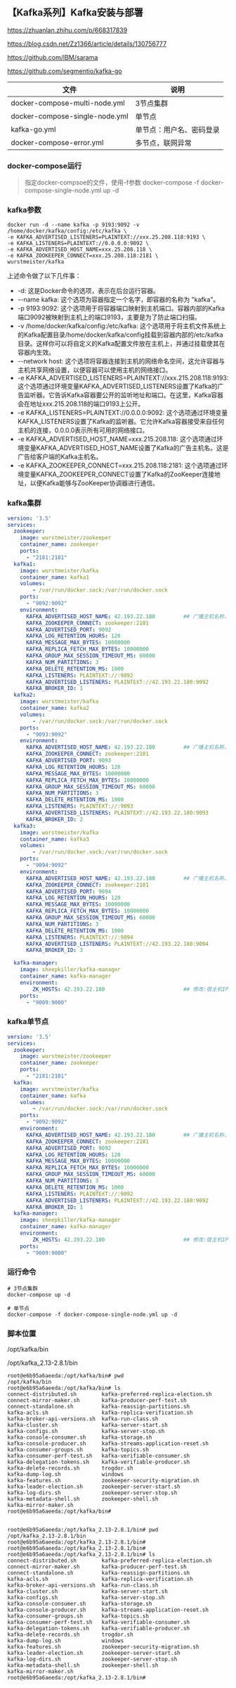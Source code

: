 ## 【Kafka系列】Kafka安装与部署

https://zhuanlan.zhihu.com/p/668317839

https://blog.csdn.net/Zz1366/article/details/130756777

https://github.com/IBM/sarama

https://github.com/segmentio/kafka-go



| 文件                           | 说明                     |
| ------------------------------ | ------------------------ |
| docker-compose-multi-node.yml  | 3节点集群                |
| docker-compose-single-node.yml | 单节点                   |
| kafka-go.yml                   | 单节点：用户名、密码登录 |
| docker-compose-error.yml       | 多节点，联网异常         |


### docker-compose运行
> 指定docker-compsoe的文件，使用-f参数
docker-compose -f docker-compose-single-node.yml up -d

### kafka参数

```shell
docker run -d --name kafka -p 9193:9092 -v /home/docker/kafka/config:/etc/kafka \
-e KAFKA_ADVERTISED_LISTENERS=PLAINTEXT://xxx.25.208.118:9193 \
-e KAFKA_LISTENERS=PLAINTEXT://0.0.0.0:9092 \
-e KAFKA_ADVERTISED_HOST_NAME=xxx.25.208.118 \
-e KAFKA_ZOOKEEPER_CONNECT=xxx.25.208.118:2181 \
wurstmeister/kafka
```

上述命令做了以下几件事：

- -d: 这是Docker命令的选项，表示在后台运行容器。
- --name kafka: 这个选项为容器指定一个名字，即容器的名称为 "kafka"。
- -p 9193:9092: 这个选项用于将容器端口映射到主机端口。容器内部的Kafka端口9092被映射到主机上的端口9193，主要是为了防止端口扫描。
- -v /home/docker/kafka/config:/etc/kafka: 这个选项用于将主机文件系统上的Kafka配置目录/home/docker/kafka/config挂载到容器内部的/etc/kafka目录。这样你可以将自定义的Kafka配置文件放在主机上，并通过挂载使其在容器内生效。
- --network host: 这个选项将容器连接到主机的网络命名空间，这允许容器与主机共享网络设置，以便容器可以使用主机的网络接口。
- -e KAFKA_ADVERTISED_LISTENERS=PLAINTEXT://xxx.215.208.118:9193: 这个选项通过环境变量KAFKA_ADVERTISED_LISTENERS设置了Kafka的广告监听器。它告诉Kafka容器要公开的监听地址和端口。在这里，Kafka容器会在地址xxx.215.208.118的端口9193上公开。
- -e KAFKA_LISTENERS=PLAINTEXT://0.0.0.0:9092: 这个选项通过环境变量KAFKA_LISTENERS设置了Kafka的监听器。它允许Kafka容器接受来自任何主机的连接，0.0.0.0表示所有可用的网络接口。
- -e KAFKA_ADVERTISED_HOST_NAME=xxx.215.208.118: 这个选项通过环境变量KAFKA_ADVERTISED_HOST_NAME设置了Kafka的广告主机名。这是广告给客户端的Kafka主机名。
- -e KAFKA_ZOOKEEPER_CONNECT=xxx.215.208.118:2181: 这个选项通过环境变量KAFKA_ZOOKEEPER_CONNECT设置了Kafka的ZooKeeper连接地址，以便Kafka能够与ZooKeeper协调器进行通信。



### kafka集群

```yaml
version: '3.5'
services:
  zookeeper:
    image: wurstmeister/zookeeper
    container_name: zookeeper
    ports:
      - "2181:2181"
  kafka1:
    image: wurstmeister/kafka
    container_name: kafka1
    volumes:
        - /var/run/docker.sock:/var/run/docker.sock
    ports:
      - "9092:9092"
    environment:
      KAFKA_ADVERTISED_HOST_NAME: 42.193.22.180         ## 广播主机名称，一般用IP指定
      KAFKA_ZOOKEEPER_CONNECT: zookeeper:2181
      KAFKA_ADVERTISED_PORT: 9092
      KAFKA_LOG_RETENTION_HOURS: 120
      KAFKA_MESSAGE_MAX_BYTES: 10000000
      KAFKA_REPLICA_FETCH_MAX_BYTES: 10000000
      KAFKA_GROUP_MAX_SESSION_TIMEOUT_MS: 60000
      KAFKA_NUM_PARTITIONS: 3
      KAFKA_DELETE_RETENTION_MS: 1000
      KAFKA_LISTENERS: PLAINTEXT://:9092
      KAFKA_ADVERTISED_LISTENERS: PLAINTEXT://42.193.22.180:9092
      KAFKA_BROKER_ID: 1
  kafka2:
    image: wurstmeister/kafka
    container_name: kafka2
    volumes:
        - /var/run/docker.sock:/var/run/docker.sock
    ports:
      - "9093:9092"
    environment:
      KAFKA_ADVERTISED_HOST_NAME: 42.193.22.180         ## 广播主机名称，一般用IP指定
      KAFKA_ZOOKEEPER_CONNECT: zookeeper:2181
      KAFKA_ADVERTISED_PORT: 9093
      KAFKA_LOG_RETENTION_HOURS: 120
      KAFKA_MESSAGE_MAX_BYTES: 10000000
      KAFKA_REPLICA_FETCH_MAX_BYTES: 10000000
      KAFKA_GROUP_MAX_SESSION_TIMEOUT_MS: 60000
      KAFKA_NUM_PARTITIONS: 3
      KAFKA_DELETE_RETENTION_MS: 1000
      KAFKA_LISTENERS: PLAINTEXT://:9093
      KAFKA_ADVERTISED_LISTENERS: PLAINTEXT://42.193.22.180:9093
      KAFKA_BROKER_ID: 2
  kafka3:
    image: wurstmeister/kafka
    container_name: kafka3
    volumes:
        - /var/run/docker.sock:/var/run/docker.sock
    ports:
      - "9094:9092"
    environment:
      KAFKA_ADVERTISED_HOST_NAME: 42.193.22.180         ## 广播主机名称，一般用IP指定
      KAFKA_ZOOKEEPER_CONNECT: zookeeper:2181
      KAFKA_ADVERTISED_PORT: 9094
      KAFKA_LOG_RETENTION_HOURS: 120
      KAFKA_MESSAGE_MAX_BYTES: 10000000
      KAFKA_REPLICA_FETCH_MAX_BYTES: 10000000
      KAFKA_GROUP_MAX_SESSION_TIMEOUT_MS: 60000
      KAFKA_NUM_PARTITIONS: 3
      KAFKA_DELETE_RETENTION_MS: 1000
      KAFKA_LISTENERS: PLAINTEXT://:9094
      KAFKA_ADVERTISED_LISTENERS: PLAINTEXT://42.193.22.180:9094
      KAFKA_BROKER_ID: 3

  kafka-manager:
    image: sheepkiller/kafka-manager
    container_name: kafka-manager
    environment:
        ZK_HOSTS: 42.193.22.180                         ## 修改:宿主机IP
    ports:
      - "9009:9000"
```



### kafka单节点

```yaml
version: '3.5'
services:
  zookeeper:
    image: wurstmeister/zookeeper
    container_name: zookeeper
    ports:
      - "2181:2181"
  kafka:
    image: wurstmeister/kafka
    container_name: kafka
    volumes:
        - /var/run/docker.sock:/var/run/docker.sock
    ports:
      - "9092:9092"
    environment:
      KAFKA_ADVERTISED_HOST_NAME: 42.193.22.180         ## 广播主机名称，一般用IP指定
      KAFKA_ZOOKEEPER_CONNECT: zookeeper:2181
      KAFKA_ADVERTISED_PORT: 9092
      KAFKA_LOG_RETENTION_HOURS: 120
      KAFKA_MESSAGE_MAX_BYTES: 10000000
      KAFKA_REPLICA_FETCH_MAX_BYTES: 10000000
      KAFKA_GROUP_MAX_SESSION_TIMEOUT_MS: 60000
      KAFKA_NUM_PARTITIONS: 3
      KAFKA_DELETE_RETENTION_MS: 1000
      KAFKA_LISTENERS: PLAINTEXT://:9092
      KAFKA_ADVERTISED_LISTENERS: PLAINTEXT://42.193.22.180:9092
      KAFKA_BROKER_ID: 1
  kafka-manager:
    image: sheepkiller/kafka-manager
    container_name: kafka-manager
    environment:
        ZK_HOSTS: 42.193.22.180                         ## 修改:宿主机IP
    ports:
      - "9009:9000"
```



### 运行命令

```shell
# 3节点集群
docker-compose up -d

# 单节点
docker-compose -f docker-compose-single-node.yml up -d
```







### 脚本位置

/opt/kafka/bin

/opt/kafka_2.13-2.8.1/bin

```shell
root@e6b95a6aeeda:/opt/kafka/bin# pwd
/opt/kafka/bin
root@e6b95a6aeeda:/opt/kafka/bin# ls
connect-distributed.sh        kafka-preferred-replica-election.sh
connect-mirror-maker.sh       kafka-producer-perf-test.sh
connect-standalone.sh         kafka-reassign-partitions.sh
kafka-acls.sh                 kafka-replica-verification.sh
kafka-broker-api-versions.sh  kafka-run-class.sh
kafka-cluster.sh              kafka-server-start.sh
kafka-configs.sh              kafka-server-stop.sh
kafka-console-consumer.sh     kafka-storage.sh
kafka-console-producer.sh     kafka-streams-application-reset.sh
kafka-consumer-groups.sh      kafka-topics.sh
kafka-consumer-perf-test.sh   kafka-verifiable-consumer.sh
kafka-delegation-tokens.sh    kafka-verifiable-producer.sh
kafka-delete-records.sh       trogdor.sh
kafka-dump-log.sh             windows
kafka-features.sh             zookeeper-security-migration.sh
kafka-leader-election.sh      zookeeper-server-start.sh
kafka-log-dirs.sh             zookeeper-server-stop.sh
kafka-metadata-shell.sh       zookeeper-shell.sh
kafka-mirror-maker.sh
root@e6b95a6aeeda:/opt/kafka/bin#


root@e6b95a6aeeda:/opt/kafka_2.13-2.8.1/bin# pwd
/opt/kafka_2.13-2.8.1/bin
root@e6b95a6aeeda:/opt/kafka_2.13-2.8.1/bin#
root@e6b95a6aeeda:/opt/kafka_2.13-2.8.1/bin#
root@e6b95a6aeeda:/opt/kafka_2.13-2.8.1/bin# ls
connect-distributed.sh        kafka-preferred-replica-election.sh
connect-mirror-maker.sh       kafka-producer-perf-test.sh
connect-standalone.sh         kafka-reassign-partitions.sh
kafka-acls.sh                 kafka-replica-verification.sh
kafka-broker-api-versions.sh  kafka-run-class.sh
kafka-cluster.sh              kafka-server-start.sh
kafka-configs.sh              kafka-server-stop.sh
kafka-console-consumer.sh     kafka-storage.sh
kafka-console-producer.sh     kafka-streams-application-reset.sh
kafka-consumer-groups.sh      kafka-topics.sh
kafka-consumer-perf-test.sh   kafka-verifiable-consumer.sh
kafka-delegation-tokens.sh    kafka-verifiable-producer.sh
kafka-delete-records.sh       trogdor.sh
kafka-dump-log.sh             windows
kafka-features.sh             zookeeper-security-migration.sh
kafka-leader-election.sh      zookeeper-server-start.sh
kafka-log-dirs.sh             zookeeper-server-stop.sh
kafka-metadata-shell.sh       zookeeper-shell.sh
kafka-mirror-maker.sh
root@e6b95a6aeeda:/opt/kafka_2.13-2.8.1/bin#
```

